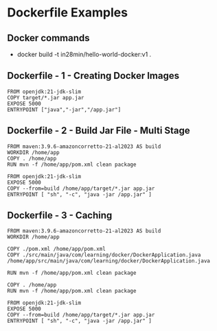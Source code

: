 # Dockerfile Examples

## Docker commands
- docker build -t in28min/hello-world-docker:v1 .


## Dockerfile - 1 - Creating Docker Images

```
FROM openjdk:21-jdk-slim
COPY target/*.jar app.jar
EXPOSE 5000
ENTRYPOINT ["java","-jar","/app.jar"]
```

## Dockerfile - 2 - Build Jar File - Multi Stage
```
FROM maven:3.9.6-amazoncorretto-21-al2023 AS build
WORKDIR /home/app
COPY . /home/app
RUN mvn -f /home/app/pom.xml clean package

FROM openjdk:21-jdk-slim
EXPOSE 5000
COPY --from=build /home/app/target/*.jar app.jar
ENTRYPOINT [ "sh", "-c", "java -jar /app.jar" ]

```

## Dockerfile - 3 - Caching

```
FROM maven:3.9.6-amazoncorretto-21-al2023 AS build
WORKDIR /home/app

COPY ./pom.xml /home/app/pom.xml
COPY ./src/main/java/com/learning/docker/DockerApplication.java	/home/app/src/main/java/com/learning/docker/DockerApplication.java

RUN mvn -f /home/app/pom.xml clean package

COPY . /home/app
RUN mvn -f /home/app/pom.xml clean package

FROM openjdk:21-jdk-slim
EXPOSE 5000
COPY --from=build /home/app/target/*.jar app.jar
ENTRYPOINT [ "sh", "-c", "java -jar /app.jar" ]
```
